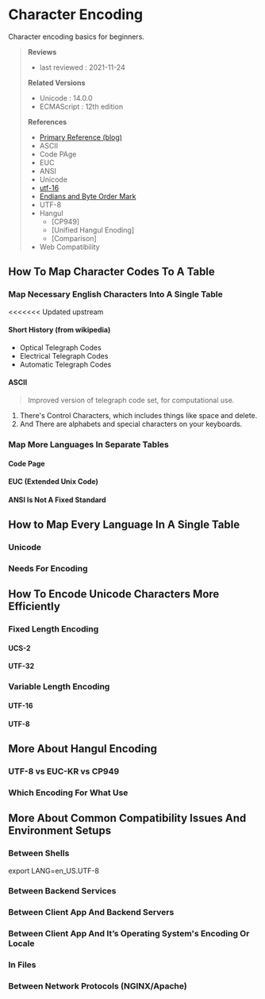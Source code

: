 # Character Encoding

Character encoding basics for beginners.

> **Reviews**
>
> - last reviewed : 2021-11-24
>
> **Related Versions**
>
> - Unicode : 14.0.0
> - ECMAScript : 12th edition
>
> **References**
>
> * [Primary Reference (blog)](https://www.joelonsoftware.com/2003/10/08/the-absolute-minimum-every-software-developer-absolutely-positively-must-know-about-unicode-and-character-sets-no-excuses/)
> * ASCII
> * Code PAge
> * EUC
> * ANSI
> * Unicode
> * [utf-16](https://en.wikipedia.org/wiki/UTF-16)
> * [Endians and Byte Order Mark](https://docs.microsoft.com/en-us/globalization/encoding/byte-order-mark)
> * UTF-8
> * Hangul
>   - [CP949]
>   - [Unified Hangul Enoding]
>   - [Comparison]
> * Web Compatibility

## How To Map Character Codes To A Table

### Map Necessary English Characters Into A Single Table
<<<<<<< Updated upstream
#### Short History (from wikipedia)

- Optical Telegraph Codes
- Electrical Telegraph Codes
- Automatic Telegraph Codes

#### ASCII

>  Improved version of telegraph code set, for computational use.

1. There's Control Characters, which includes things like space and delete.
2. And There are alphabets and special characters on your keyboards.

### Map More Languages In Separate Tables
#### Code Page
#### EUC (Extended Unix Code)
#### ANSI Is Not A Fixed Standard

## How to Map Every Language In A Single Table
### Unicode
### Needs For Encoding

## How To Encode Unicode Characters More Efficiently
### Fixed Length Encoding
#### UCS-2
#### UTF-32
### Variable Length Encoding
#### UTF-16
#### UTF-8

## More About Hangul Encoding
### UTF-8 vs EUC-KR vs CP949
### Which Encoding For What Use

## More About Common Compatibility Issues And Environment Setups

### Between Shells

export LANG=en_US.UTF-8

### Between Backend Services

### Between Client App And Backend Servers

### Between Client App And It’s Operating System's Encoding Or Locale

### In Files

### Between Network Protocols (NGINX/Apache)
